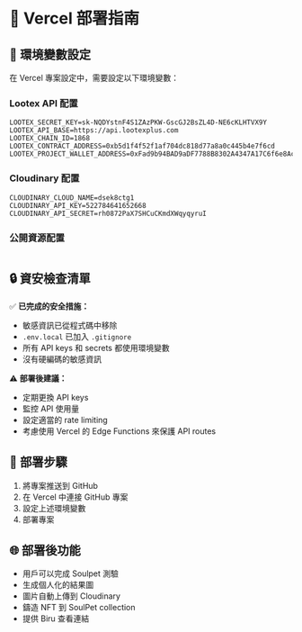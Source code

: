 # 🚀 Vercel 部署指南

## 🔐 環境變數設定

在 Vercel 專案設定中，需要設定以下環境變數：

### Lootex API 配置
```
LOOTEX_SECRET_KEY=sk-NQDYstnF4S1ZAzPKW-GscGJ2BsZL4D-NE6cKLHTVX9Y
LOOTEX_API_BASE=https://api.lootexplus.com
LOOTEX_CHAIN_ID=1868
LOOTEX_CONTRACT_ADDRESS=0xb5d1f4f52f1af704dc818d77a8a0c445b4e7f6cd
LOOTEX_PROJECT_WALLET_ADDRESS=0xFad9b94BAD9aDF7788B8302A4347A17C6f6e8Ac3
```

### Cloudinary 配置
```
CLOUDINARY_CLOUD_NAME=dsek8ctg1
CLOUDINARY_API_KEY=522784641652668
CLOUDINARY_API_SECRET=rh0872PaX7SHCuCKmdXWqyqyruI
```

### 公開資源配置
```
```

## 🔒 資安檢查清單

✅ **已完成的安全措施：**
- 敏感資訊已從程式碼中移除
- `.env.local` 已加入 `.gitignore`
- 所有 API keys 和 secrets 都使用環境變數
- 沒有硬編碼的敏感資訊

⚠️ **部署後建議：**
- 定期更換 API keys
- 監控 API 使用量
- 設定適當的 rate limiting
- 考慮使用 Vercel 的 Edge Functions 來保護 API routes

## 📝 部署步驟

1. 將專案推送到 GitHub
2. 在 Vercel 中連接 GitHub 專案
3. 設定上述環境變數
4. 部署專案

## 🌐 部署後功能

- 用戶可以完成 Soulpet 測驗
- 生成個人化的結果圖
- 圖片自動上傳到 Cloudinary
- 鑄造 NFT 到 SoulPet collection
- 提供 Biru 查看連結
